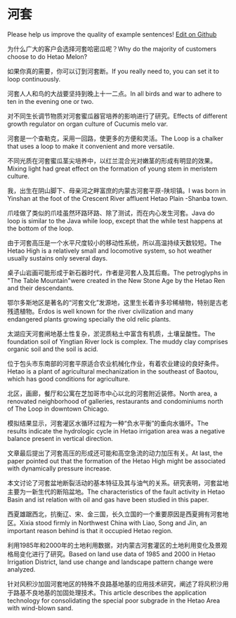 # 河套

Please help us improve the quality of example sentences! [Edit on Github](https://github.com/jiyushe/jiyu-example-sentence-source/blob/main/chinese/hetao.md)

<p><span class="chinese">为什么广大的客户会选择河套哈密瓜呢？</span><span class="english">Why do the majority of customers choose to do Hetao Melon?</span></p>

<p><span class="chinese">如果你真的需要，你可以订到河套断。</span><span class="english">If you really need to, you can set it to loop continuously.</span></p>

<p><span class="chinese">河套人人和鸟的大战要坚持到晚上十一二点。</span><span class="english">In all birds and war to adhere to ten in the evening one or two.</span></p>

<p><span class="chinese">对不同生长调节物质对河套蜜瓜器官培养的影响进行了研究。</span><span class="english">Effects of different growth regulator on organ culture of Cucumis melo var.</span></p>

<p><span class="chinese">河套是一个查勒克，采用一回路，使更多的方便和灵活。</span><span class="english">The Loop is a chalker that uses a loop to make it convenient and more versatile.</span></p>

<p><span class="chinese">不同光质在河套蜜瓜茎尖培养中，以红兰混合光对嫩茎的形成有明显的效果。</span><span class="english">Mixing light had great effect on the formation of young stem in meristem culture.</span></p>

<p><span class="chinese">我，出生在阴山脚下、母亲河之畔富庶的内蒙古河套平原-陕坝镇。</span><span class="english">I was born in Yinshan at the foot of the Crescent River affluent Hetao Plain -Shanba town.</span></p>

<p><span class="chinese">爪哇做了类似的爪哇虽然环路环路、除了测试，而在内心发生河套。</span><span class="english">Java do loop is similar to the Java while loop, except that the while test happens at the bottom of the loop.</span></p>

<p><span class="chinese">由于河套高压是一个水平尺度较小的移动性系统，所以高温持续天数较短。</span><span class="english">The Hetao High is a relatively small and locomotive system, so hot weather usually sustains only several days.</span></p>

<p><span class="chinese">桌子山岩画可能形成于新石器时代，作者是河套人及其后裔。</span><span class="english">The petroglyphs in "The Table Mountain"were created in the New Stone Age by the Hetao Ren and their descendants.</span></p>

<p><span class="chinese">鄂尔多斯地区是著名的“河套文化”发源地，这里生长着许多珍稀植物，特别是古老残遗植物。</span><span class="english">Erdos is well known for the river civilization and many endangered plants growing specially the old relic plants.</span></p>

<p><span class="chinese">太湖应天河套闸地基土性复杂，淤泥质粘土中富含有机质，土壤呈酸性。</span><span class="english">The foundation soil of Yingtian River lock is complex. The muddy clay comprises organic soil and the soil is acid.</span></p>

<p><span class="chinese">位于包头市东南部的河套平原适合农业机械化作业，有着农业建设的良好条件。</span><span class="english">Hetao is a plant of agricultural mechanization in the southeast of Baotou, which has good conditions for agriculture.</span></p>

<p><span class="chinese">北区，画廊，餐厅和公寓在芝加哥市中心以北的河套附近装修。</span><span class="english">North area, a renovated neighborhood of galleries, restaurants and condominiums north of The Loop in downtown Chicago.</span></p>

<p><span class="chinese">模拟结果显示，河套灌区水循环过程为一种“负水平衡”的垂向水循环。</span><span class="english">The results indicate the hydrologic cycle in Hetao irrigation area was a negative balance present in vertical direction.</span></p>

<p><span class="chinese">文章最后提出了河套高压的形成还可能和高空急流的动力加压有关。</span><span class="english">At last, the paper pointed out that the formation of the Hetao High might be associated with dynamically pressure increase.</span></p>

<p><span class="chinese">本文讨论了河套盆地断裂活动的基本特征及其与油气的关系。研究表明，河套盆地主要为一新生代的断陷盆地。</span><span class="english">The characteristics of the fault activity in Hetao Basin and ist relation with oil and gas have been studied in this paper.</span></p>

<p><span class="chinese">西夏雄踞西北，抗衡辽、宋、金三国，长久立国的一个重要原因是西夏拥有河套地区。</span><span class="english">Xixia stood firmly in Northwest China with Liao, Song and Jin, an important reason behind is that it occupied Hetao region.</span></p>

<p><span class="chinese">利用1985年和2000年的土地利用数据，对内蒙古河套灌区的土地利用变化及景观格局变化进行了研究。</span><span class="english">Based on land use data of 1985 and 2000 in Hetao Irrigation District, land use change and landscape pattern change were analyzed.</span></p>

<p><span class="chinese">针对风积沙加固河套地区的特殊不良路基地基的应用技术研究，阐述了将风积沙用于路基不良地基的加固处理技术。</span><span class="english">This article describes the application technology for consolidating the special poor subgrade in the Hetao Area with wind-blown sand.</span></p>


